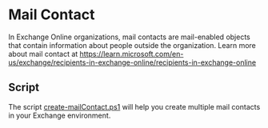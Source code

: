 # Mail Contact
In Exchange Online organizations, mail contacts are mail-enabled objects that contain information about people outside the organization.
Learn more about mail contact at https://learn.microsoft.com/en-us/exchange/recipients-in-exchange-online/recipients-in-exchange-online

## Script
The script [create-mailContact.ps1](create-mailContact.ps1) will help you create multiple mail contacts in your Exchange environment. 
